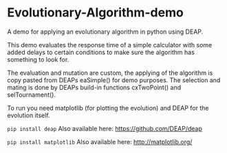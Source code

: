 # Evolutionary-Algorithm-demo
A demo for applying an evolutionary algorithm in python using DEAP.

This demo evaluates the response time of a simple calculator with some added delays to certain conditions to make sure the algorithm has something to look for.

The evaluation and mutation are custom, the applying of the algorithm is copy pasted from DEAPs eaSimple() for demo purposes. The selection and mating is done by DEAPs build-in functions cxTwoPoint() and selTournament().

To run you need matplotlib (for plotting the evolution) and DEAP for the evolution itself.

<code>pip install deap</code> Also available here: https://github.com/DEAP/deap

<code>pip install matplotlib</code> Also available here: http://matplotlib.org/

